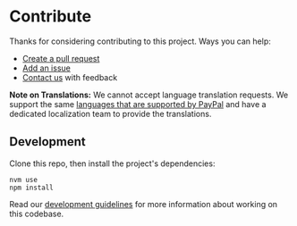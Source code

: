 # Contribute

Thanks for considering contributing to this project. Ways you can help:

* [Create a pull request](https://help.github.com/articles/creating-a-pull-request)
* [Add an issue](https://github.com/braintree/braintree-web-drop-in/issues)
* [Contact us](README.md#feedback) with feedback

__Note on Translations:__ We cannot accept language translation requests. We support the same [languages that are supported by PayPal](https://developer.paypal.com/docs/api/reference/locale-codes/) and have a dedicated localization team to provide the translations.

## Development

Clone this repo, then install the project's dependencies:

```
nvm use
npm install
```

Read our [development guidelines](DEVELOPMENT.md) for more information about working on this codebase.
